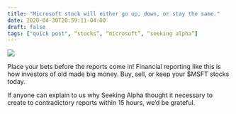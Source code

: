 ```yaml
---
title: "Microsoft stock will either go up, down, or stay the same."
date: 2020-04-30T20:59:11-04:00
draft: false
tags: ["quick post", “stocks”, “microsoft”, “seeking alpha”]
---
```


![](/images/QP-2020-04-30-web.png)

Place your bets before the reports come in! Financial reporting like this is how investors of old made big money. Buy, sell, or keep your $MSFT stocks today.

If anyone can explain to us why Seeking Alpha thought it necessary to create to contradictory reports within 15 hours, we’d be grateful.
